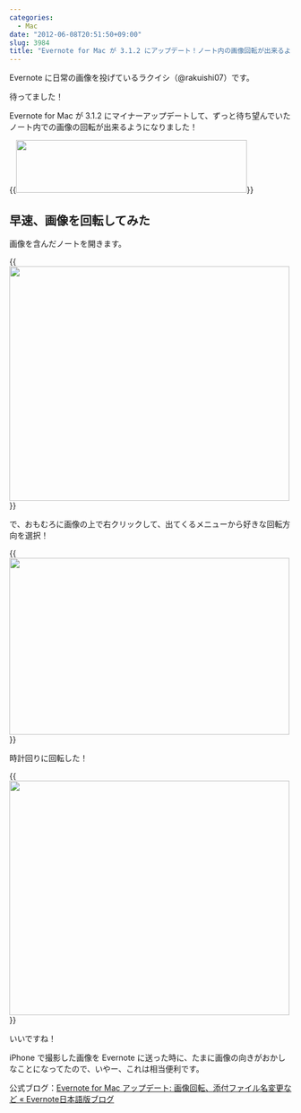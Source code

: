 ```yaml
---
categories:
  - Mac
date: "2012-06-08T20:51:50+09:00"
slug: 3984
title: "Evernote for Mac が 3.1.2 にアップデート！ノート内の画像回転が出来るように"
---
```


Evernote に日常の画像を投げているラクイシ（@rakuishi07）です。

待ってました！

Evernote for Mac が 3.1.2 にマイナーアップデートして、ずっと待ち望んでいたノート内での画像の回転が出来るようになりました！

{{<img alt="" src="/images/2012/06/3984_1.png" width="412" height="94">}}

## 早速、画像を回転してみた

画像を含んだノートを開きます。

{{<img alt="" src="/images/2012/06/3984_2.png" width="500" height="418">}}

で、おもむろに画像の上で右クリックして、出てくるメニューから好きな回転方向を選択！

{{<img alt="" src="/images/2012/06/3984_3.png" width="500" height="315">}}

時計回りに回転した！

{{<img alt="" src="/images/2012/06/3984_4.png" width="500" height="418">}}

いいですね！

iPhone で撮影した画像を Evernote に送った時に、たまに画像の向きがおかしなことになってたので、いやー、これは相当便利です。

公式ブログ：[Evernote for Mac アップデート: 画像回転、添付ファイル名変更など « Evernote日本語版ブログ](http://blog.evernote.com/jp/2012/06/08/8670)
